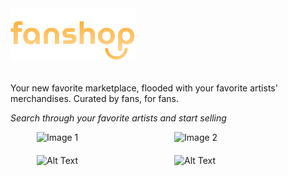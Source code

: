 <img src="assets/images/logo.png" alt="Logo" style="width: 200px; margin-bottom: 20px;">
<p>Your new favorite marketplace, flooded with your favorite artists' merchandises. Curated by fans, for fans.</p>
<p><em>Search through your favorite artists and start selling</em></p>

<div style="display: flex; flex-wrap: wrap; justify-content: center; gap: 20px;">
    <img src="https://drive.google.com/uc?export=view&id=1QGGpCnGjwXLp6DV55PUz4UZTi0YiB3Mr" alt="Image 1" style="width: 200px;">
    <img src="https://drive.google.com/uc?export=view&id=1GlhGj3PoQZQIOS-gRB_EiPnjFHkEdDWL" alt="Image 2" style="width: 200px;">
    <img src="https://drive.google.com/uc?export=view&id=1GKQWMXNuymetZZEA4IWRJnKUbmzhvTDb" alt="Alt Text" style="width: 200px;">
    <img src="https://drive.google.com/uc?export=view&id=1pTAF62hCqapuztqS02-7koN7CxQ3rAgW" alt="Alt Text" style="width: 200px;">
</div>

